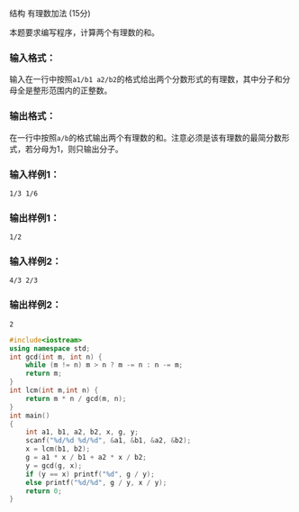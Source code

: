 结构 有理数加法 (15分)

本题要求编写程序，计算两个有理数的和。

### 输入格式：

输入在一行中按照`a1/b1 a2/b2`的格式给出两个分数形式的有理数，其中分子和分母全是整形范围内的正整数。

### 输出格式：

在一行中按照`a/b`的格式输出两个有理数的和。注意必须是该有理数的最简分数形式，若分母为1，则只输出分子。

### 输入样例1：

```in
1/3 1/6
```

### 输出样例1：

```out
1/2
```

### 输入样例2：

```
4/3 2/3
```

### 输出样例2：

```
2
```



```c++
#include<iostream>
using namespace std;
int gcd(int m, int n) {
	while (m != n) m > n ? m -= n : n -= m;
	return m;
}
int lcm(int m,int n) {
	return m * n / gcd(m, n);
}
int main()
{
	int a1, b1, a2, b2, x, g, y;
	scanf("%d/%d %d/%d", &a1, &b1, &a2, &b2);
	x = lcm(b1, b2);
	g = a1 * x / b1 + a2 * x / b2;
	y = gcd(g, x);
	if (y == x) printf("%d", g / y);
	else printf("%d/%d", g / y, x / y);
	return 0;
}
```

